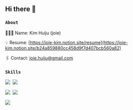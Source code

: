 ## Hi there 👋

### `About`

👩🏻‍💻 Name: Kim Huiju (joie)

💡 Resume: [https://joie-kim.notion.site/resume](https://joie-kim.notion.site/b24a859880cc458d9f7d407bcb560a82)

🖇 Contact: joie.huiju@gmail.com

### `Skills`

<img src="https://img.shields.io/badge/TypeScript-3178C6?style=flat&logo=TypeScript&logoColor=white" />&nbsp;
<img src="https://img.shields.io/badge/JavaScript-F7DF1E?style=flat&logo=TypeScript&logoColor=white" />&nbsp;

<img src="https://img.shields.io/badge/VueJS-4FC08D?style=flat&logo=React&logoColor=white" />&nbsp;
<img src="https://img.shields.io/badge/ReactJS-61DAFB?style=flat&logo=React&logoColor=white" />&nbsp;

<a href="https://hhpluscertificateofcompletion.oopy.io/">
  <img src="https://static.spartacodingclub.kr/hanghae99/plus/completion/badge_black.svg" />
</a>
